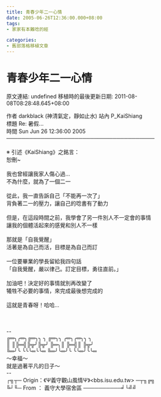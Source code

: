 ```yaml
---
title: 青春少年二一心情
date: 2005-06-26T12:36:00.000+08:00
tags: 
- 家家有本難唸的經

categories:
- 舊部落格移植文章
---
```


# 青春少年二一心情

原文連結: undefined
移植時的最後更新日期: 2011-08-08T08:28:48.645+08:00

作者  darkblack (神清氣定，靜如止水)                       站內  P_KaiShiang<br />標題  Re: 暑假...<br />時間  Sun Jun 26 12:36:00 2005<br />───────────────────────────────────────<br /><br />※ 引述《KaiShiang》之銘言：<br />恕刪~<br /><br />我也曾經讓我家人傷心過...<br />不為什麼，就為了一個二一<br /><br />從此，我一直告訴自己「不能再一次了」<br />背負著二一的壓力，讓自己的唸書有了動力<br /><br />但是，在這段時間之前，我學會了另一件別人不一定會的事情<br />讓我的個體活起來的感覺和別人不一樣<br /><br />那就是「自我覺醒」<br />活著是為自己而活，目標是為自己而訂<br /><br />一位要畢業的學長留給我四句話<br />「自我覺醒，嚴以律己。訂定目標，勇往直前。」<br /><br />加油吧！決定好的事情就別再改變了<br />犧牲不必要的事情，來完成最後想完成的<br /><br />這就是青春呀！哈哈...<br /><br /><br /><br />--<br />╔═╮╭═╮╔═╮╮  ╮  ╔═╮╮    ╭═╮╭═╮╮  ╮<br />║  ║╠═╣╠╦╯╠╦╯  ╠═╮║    ╠═╣║    ╠╦╯<br />╚═╯╰  ╰╰╰═╰╰═  ╚═╯╰═╯╰  ╰╰═╯╰╰═<br />～幸福～<br />就是過著平凡的日子～<br />--<br />┌╗┬─ Origin：《Ψ義守觀山風情Ψ》&lt;bbs.isu.edu.tw&gt; ─┬╖╔╗<br />╚┘╙─ From  ： 義守大學宿舍區    ──────────╛└╝╝
